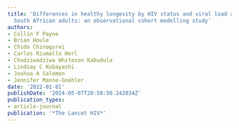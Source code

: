 ```yaml
---
title: 'Differences in healthy longevity by HIV status and viral load among older
  South African adults: an observational cohort modelling study'
authors:
- Collin F Payne
- Brian Houle
- Chido Chinogurei
- Carlos Riumallo Herl
- Chodziwadziwa Whiteson Kabudula
- Lindsay C Kobayashi
- Joshua A Salomon
- Jennifer Manne-Goehler
date: '2022-01-01'
publishDate: '2024-05-07T20:58:50.242034Z'
publication_types:
- article-journal
publication: '*The Lancet HIV*'
---
```

